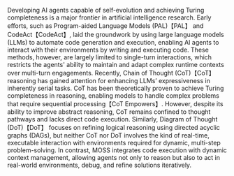 Developing AI agents capable of self-evolution and achieving Turing completeness is a major frontier in artificial intelligence research. Early efforts, such as Program-aided Language Models (PAL)【PAL】 and CodeAct【CodeAct】, laid the groundwork by using large language models (LLMs) to automate code generation and execution, enabling AI agents to interact with their environments by writing and executing code. These methods, however, are largely limited to single-turn interactions, which restricts the agents' ability to maintain and adapt complex runtime contexts over multi-turn engagements. Recently, Chain of Thought (CoT)【CoT】 reasoning has gained attention for enhancing LLMs’ expressiveness in inherently serial tasks. CoT has been theoretically proven to achieve Turing completeness in reasoning, enabling models to handle complex problems that require sequential processing【CoT Empowers】. However, despite its ability to improve abstract reasoning, CoT remains confined to thought pathways and lacks direct code execution. Similarly, Diagram of Thought (DoT)【DoT】 focuses on refining logical reasoning using directed acyclic graphs (DAGs), but neither CoT nor DoT involves the kind of real-time, executable interaction with environments required for dynamic, multi-step problem-solving. In contrast, MOSS integrates code execution with dynamic context management, allowing agents not only to reason but also to act in real-world environments, debug, and refine solutions iteratively.   
